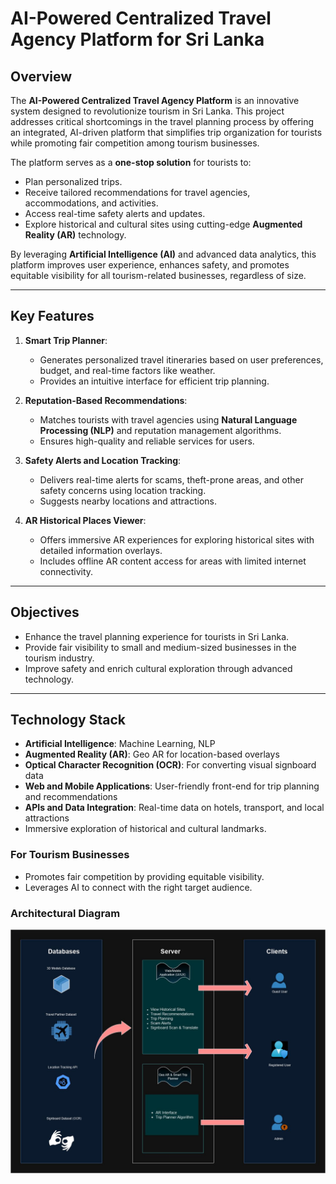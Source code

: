 # AI-Powered Centralized Travel Agency Platform for Sri Lanka

## Overview
The **AI-Powered Centralized Travel Agency Platform** is an innovative system designed to revolutionize tourism in Sri Lanka. This project addresses critical shortcomings in the travel planning process by offering an integrated, AI-driven platform that simplifies trip organization for tourists while promoting fair competition among tourism businesses.

The platform serves as a **one-stop solution** for tourists to:
- Plan personalized trips.
- Receive tailored recommendations for travel agencies, accommodations, and activities.
- Access real-time safety alerts and updates.
- Explore historical and cultural sites using cutting-edge **Augmented Reality (AR)** technology.

By leveraging **Artificial Intelligence (AI)** and advanced data analytics, this platform improves user experience, enhances safety, and promotes equitable visibility for all tourism-related businesses, regardless of size.

---

## Key Features
1. **Smart Trip Planner**:
   - Generates personalized travel itineraries based on user preferences, budget, and real-time factors like weather.
   - Provides an intuitive interface for efficient trip planning.

2. **Reputation-Based Recommendations**:
   - Matches tourists with travel agencies using **Natural Language Processing (NLP)** and reputation management algorithms.
   - Ensures high-quality and reliable services for users.

3. **Safety Alerts and Location Tracking**:
   - Delivers real-time alerts for scams, theft-prone areas, and other safety concerns using location tracking.
   - Suggests nearby locations and attractions.

4. **AR Historical Places Viewer**:
   - Offers immersive AR experiences for exploring historical sites with detailed information overlays.
   - Includes offline AR content access for areas with limited internet connectivity.

---

## Objectives
- Enhance the travel planning experience for tourists in Sri Lanka.
- Provide fair visibility to small and medium-sized businesses in the tourism industry.
- Improve safety and enrich cultural exploration through advanced technology.

---

## Technology Stack
- **Artificial Intelligence**: Machine Learning, NLP
- **Augmented Reality (AR)**: Geo AR for location-based overlays
- **Optical Character Recognition (OCR)**: For converting visual signboard data
- **Web and Mobile Applications**: User-friendly front-end for trip planning and recommendations
- **APIs and Data Integration**: Real-time data on hotels, transport, and local attractions
- Immersive exploration of historical and cultural landmarks.

### For Tourism Businesses
- Promotes fair competition by providing equitable visibility.
- Leverages AI to connect with the right target audience.

### Architectural Diagram
![Architectural Diagram](Architectural%20Diagram.jpg "AI-Powered Travel Platform Architecture")
